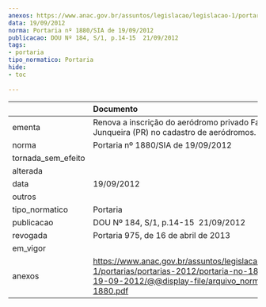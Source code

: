 ```yaml
---
anexos: https://www.anac.gov.br/assuntos/legislacao/legislacao-1/portarias/portarias-2012/portaria-no-1880-sia-de-19-09-2012/@@display-file/arquivo_norma/PA2012-1880.pdf
data: 19/09/2012
norma: Portaria nº 1880/SIA de 19/09/2012
publicacao: DOU Nº 184, S/1, p.14-15  21/09/2012
tags:
- portaria
tipo_normatico: Portaria
hide: 
- toc 
 
---
```


|                    | Documento                                                                                                                                                         |
|:-------------------|:------------------------------------------------------------------------------------------------------------------------------------------------------------------|
| ementa             | Renova a inscrição do aeródromo privado Fazenda Junqueira (PR) no cadastro de aeródromos.                                                                         |
| norma              | Portaria nº 1880/SIA de 19/09/2012                                                                                                                                |
| tornada_sem_efeito |                                                                                                                                                                   |
| alterada           |                                                                                                                                                                   |
| data               | 19/09/2012                                                                                                                                                        |
| outros             |                                                                                                                                                                   |
| tipo_normatico     | Portaria                                                                                                                                                          |
| publicacao         | DOU Nº 184, S/1, p.14-15  21/09/2012                                                                                                                              |
| revogada           | Portaria 975, de 16 de abril de 2013                                                                                                                              |
| em_vigor           |                                                                                                                                                                   |
| anexos             | https://www.anac.gov.br/assuntos/legislacao/legislacao-1/portarias/portarias-2012/portaria-no-1880-sia-de-19-09-2012/@@display-file/arquivo_norma/PA2012-1880.pdf |